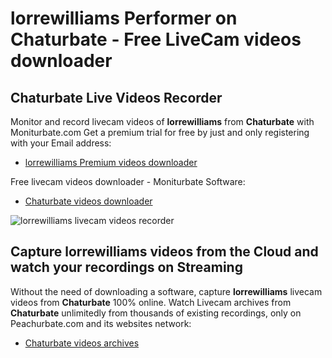 # lorrewilliams Performer on Chaturbate - Free LiveCam videos downloader

## Chaturbate Live Videos Recorder

Monitor and record livecam videos of **lorrewilliams** from **Chaturbate** with Moniturbate.com
Get a premium trial for free by just and only registering with your Email address:
* [lorrewilliams Premium videos downloader](https://moniturbate.com/request-demo-licence-key.html)

Free livecam videos downloader - Moniturbate Software:
* [Chaturbate videos downloader](https://moniturbate.com/moniturbate-download-software.html)

![lorrewilliams livecam videos recorder](https://peachurnet.com/templates/moniturbate-software.png)


## Capture lorrewilliams videos from the Cloud and watch your recordings on Streaming

Without the need of downloading a software, capture **lorrewilliams** livecam videos from **Chaturbate** 100% online.
Watch Livecam archives from **Chaturbate** unlimitedly from thousands of existing recordings, only on Peachurbate.com and its websites network:
* [Chaturbate videos archives](https://peachurnet.com/)